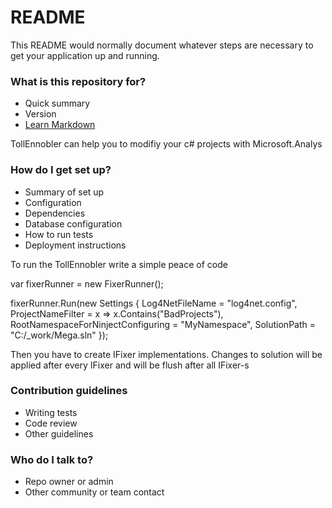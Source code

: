 # README #

This README would normally document whatever steps are necessary to get your application up and running.

### What is this repository for? ###

* Quick summary
* Version
* [Learn Markdown](https://bitbucket.org/tutorials/markdowndemo)

TollEnnobler can help you to modifiy your c# projects with Microsoft.Analys

### How do I get set up? ###

* Summary of set up
* Configuration
* Dependencies
* Database configuration
* How to run tests
* Deployment instructions

To run the TollEnnobler write a simple peace of code

var fixerRunner = new FixerRunner();

fixerRunner.Run(new Settings
	{
		Log4NetFileName = "log4net.config",
		ProjectNameFilter = x => x.Contains("BadProjects"),
		RootNamespaceForNinjectConfiguring = "MyNamespace",
		SolutionPath = "C:/_work/Mega.sln"
	});
	
Then you have to create IFixer implementations.
Changes to solution will be applied after every IFixer and will be flush after all IFixer-s

### Contribution guidelines ###

* Writing tests
* Code review
* Other guidelines

### Who do I talk to? ###

* Repo owner or admin
* Other community or team contact